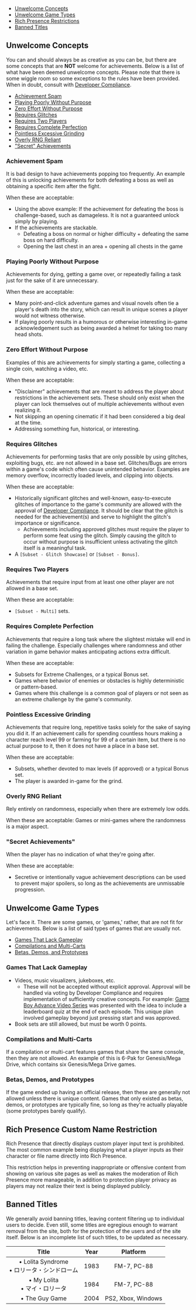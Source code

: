 - [Unwelcome Concepts](#unwelcome-concepts)
- [Unwelcome Game Types](#unwelcome-game-types)
- [Rich Presence Restrictions](#rich-presence-custom-name-restriction)
- [Banned Titles](#banned-titles)

## Unwelcome Concepts

You can and should always be as creative as you can be, but there are some concepts that are **NOT** welcome for achievements. Below is a list of what have been deemed unwelcome concepts. Please note that there is some wiggle room so some exceptions to the rules have been provided. When in doubt, consult with [Developer Compliance](https://retroachievements.org/createmessage.php?t=DevCompliance).

- [Achievement Spam](#achievement-spam)
- [Playing Poorly Without Purpose](#playing-poorly-without-purpose)
- [Zero Effort Without Purpose](#zero-effort-without-purpose)
- [Requires Glitches](#requires-glitches)
- [Requires Two Players](#requires-two-players)
- [Requires Complete Perfection](#requires-complete-perfection)
- [Pointless Excessive Grinding](#pointless-excessive-grinding)
- [Overly RNG Reliant](#overly-rng-reliant)
- ["Secret" Achievements](#secret-achievements)

### Achievement Spam

It is bad design to have achievements popping too frequently. An example of this is unlocking achievements for both defeating a boss as well as obtaining a specific item after the fight.

When these are acceptable:

- Using the above example: If the achievement for defeating the boss is challenge-based, such as damageless. It is not a guaranteed unlock simply by playing.
- If the achievements are stackable.
  - Defeating a boss on normal or higher difficulty + defeating the same boss on hard difficulty.
  - Opening the last chest in an area + opening all chests in the game

### Playing Poorly Without Purpose

Achievements for dying, getting a game over, or repeatedly failing a task just for the sake of it are unnecessary.

When these are acceptable:

- Many point-and-click adventure games and visual novels often tie a player's death into the story, which can result in unique scenes a player would not witness otherwise.
- If playing poorly results in a humorous or otherwise interesting in-game acknowledgement such as being awarded a helmet for taking too many head shots.

### Zero Effort Without Purpose

Examples of this are achievements for simply starting a game, collecting a single coin, watching a video, etc.

When these are acceptable:

- "Disclaimer" achievements that are meant to address the player about restrictions in the achievement sets. These should only exist when the player can lock themselves out of multiple achievements without even realizing it.
- Not skipping an opening cinematic if it had been considered a big deal at the time.
- Addressing something fun, historical, or interesting.

### Requires Glitches

Achievements for performing tasks that are only possible by using glitches, exploiting bugs, etc. are not allowed in a base set. Glitches/Bugs are errors within a game's code which often cause unintended behavior. Examples are memory overflow, incorrectly loaded levels, and clipping into objects.

When these are acceptable:

- Historically significant glitches and well-known, easy-to-execute glitches of importance to the game's community are allowed with the approval of [Developer Compliance](https://retroachievements.org/createmessage.php?t=DevCompliance&s=Glitch%20Approval%20Request%20-%20[Game%20Name]%20-%20[Glitch%20Name%20or%20Description]). It should be clear that the glitch is needed for the achievement(s) and serve to highlight the glitch's importance or significance.
  - Achievements including approved glitches must require the player to perform some feat using the glitch. Simply causing the glitch to occur without purpose is insufficient unless activating the glitch itself is a meaningful task.
- A `[Subset - Glitch Showcase]` or `[Subset - Bonus]`.

### Requires Two Players

Achievements that require input from at least one other player are not allowed in a base set.

When these are acceptable:

- `[Subset - Multi]` sets.

### Requires Complete Perfection

Achievements that require a long task where the slightest mistake will end in failing the challenge. Especially challenges where randomness and other variation in game behavior makes anticipating actions extra difficult.

When these are acceptable:

- Subsets for Extreme Challenges, or a typical Bonus set.
- Games where behavior of enemies or obstacles is highly deterministic or pattern-based.
- Games where this challenge is a common goal of players or not seen as an extreme challenge by the game's community.

### Pointless Excessive Grinding

Achievements that require long, repetitive tasks solely for the sake of saying you did it. If an achievement calls for spending countless hours making a character reach level 99 or farming for 99 of a certain item, but there is no actual purpose to it, then it does not have a place in a base set.

When these are acceptable:

- Subsets, whether devoted to max levels (if approved) or a typical Bonus set.
- The player is awarded in-game for the grind.

### Overly RNG Reliant

Rely entirely on randomness, especially when there are extremely low odds.

When these are acceptable:
Games or mini-games where the randomness is a major aspect.

### "Secret Achievements"

When the player has no indication of what they're going after.

When these are acceptable:

- Secretive or intentionally vague achievement descriptions can be used to prevent major spoilers, so long as the achievements are unmissable progression.

## Unwelcome Game Types

Let's face it. There are some games, or 'games,' rather, that are not fit for achievements. Below is a list of said types of games that are usually not.

- [Games That Lack Gameplay](#games-that-lack-gameplay)
- [Compilations and Multi-Carts](#compilations-and-multicarts)
- [Betas, Demos, and Prototypes](#betas-demos-and-prototypes)

### Games That Lack Gameplay

- Videos, music visualizers, jukeboxes, etc.
  - These will not be accepted without explicit approval. Approval will be handled via voting by Developer Compliance and requires implementation of sufficiently creative concepts. For example: [Game Boy Advance Video Series](https://retroachievements.org/game/11843) was presented with the idea to include a leaderboard quiz at the end of each episode. This unique plan involved gameplay beyond just pressing start and was approved.
- Book sets are still allowed, but must be worth 0 points.

### Compilations and Multi-Carts

If a compilation or multi-cart features games that share the same console, then they are not allowed. An example of this is 6-Pak for Genesis/Mega Drive, which contains six Genesis/Mega Drive games.

### Betas, Demos, and Prototypes

If the game ended up having an official release, then these are generally not allowed unless there is unique content. Games that only existed as betas, demos, or prototypes are typically fine, so long as they're actually playable (some prototypes barely qualify).

## Rich Presence Custom Name Restriction

Rich Presence that directly displays custom player input text is prohibited. The most common example being displaying what a player inputs as their character or file name directly into Rich Presence.

This restriction helps in preventing inappropriate or offensive content from showing on various site pages as well as makes the moderation of Rich Presence more manageable, in addition to protection player privacy as players may not realize their text is being displayed publicly.

## Banned Titles

We generally avoid banning titles, leaving content filtering up to individual users to decide. Even still, some titles are egregious enough to warrant removal from the site, both for the protection of the users and of the site itself. Below is an incomplete list of such titles, to be updated as necessary.

|                     Title                     | Year |      Platform      |
| :-------------------------------------------: | :--: | :----------------: |
| • Lolita Syndrome<br>• ロリータ・シンドローム | 1983 |    FM-7, PC-88     |
|        • My Lolita<br>• マイ・ロリータ        | 1984 |    FM-7, PC-88     |
|                • The Guy Game                 | 2004 | PS2, Xbox, Windows |
